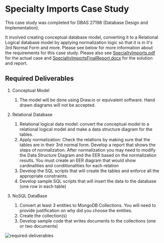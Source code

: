 # Specialty Imports Case Study

This case study was completed for DBAS 27198 (Database Design and Implementation).

It involved creating conceptual database model, converting it to a Relational Logical database model by applying normalization logic so that it is in it's 3rd Normal Form and more. Please see below for more information about the requirements for this case study. Please also see [SpecialtyImports.pdf](SpecialtyImports.pdf) for the actual case and [SpecialtyImportsFinalReport.docx](SpecialtyImportsFinalReport.docx) for the solution and report.


## Required Deliverables

1. Conceptual Model

    1. The model will be done using Draw.io or equivalent software. Hand drawn diagrams will not be accepted.

2. Relational Database

   1. Relational logical data model: convert the conceptual model to a relational logical model and make a data structure diagram              for the tables.
   2. Apply normalization: Check the relations by making sure that the tables are in their 3rd normal form. Develop a report that  shows the steps of normalization. After normalization you may need to modify the Data Structure Diagram and the EER based on the normalization results. You must create an EER diagram that would show cardinalities and conditionalities for each relation
   3. Develop the SQL scripts that will create the tables and enforce all the appropriate constraints.
   4. Develop sample SQL scripts that will insert the data to the database (one row in each table)

3. NoSQL DataBase

   1. Convert at least 3 entities to MongoDB Collections. You will need to provide justification on why did you choose the entities.
   2. Create the collection(s)
   3. Develop sample code that writes documents to the collections (one or two documents)
    
![required-deliverables](https://user-images.githubusercontent.com/47337941/72482001-388e6900-37ca-11ea-82b3-f486d8c4cff9.PNG)

